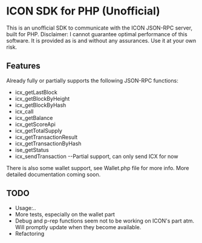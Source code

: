 ICON SDK for PHP (Unofficial)
=========================

This is an unofficial SDK to communicate with the ICON JSON-RPC server, built for PHP.
Disclaimer: I cannot guarantee optimal performance of this software.
It is provided as is and without any assurances. Use it at your own risk.

Features
--------
Already fully or partially supports the following JSON-RPC functions:

* icx_getLastBlock
* icx_getBlockByHeight
* icx_getBlockByHash
* icx_call
* icx_getBalance
* icx_getScoreApi
* icx_getTotalSupply
* icx_getTransactionResult
* icx_getTransactionByHash
* ise_getStatus
* icx_sendTransaction --Partial support, can only send ICX for now

There is also some wallet support, see Wallet.php file for more info.
More detailed documentation coming soon.


TODO
--------


* Usage:..
* More tests, especially on the wallet part
* Debug and p-rep functions seem not to be working on ICON's part atm. 
Will promptly update when they become available.
* Refactoring
